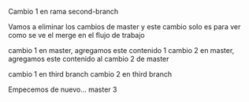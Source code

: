 Cambio 1 en rama second-branch

Vamos a eliminar los cambios de master y este cambio solo es para ver como se ve el merge en el flujo de trabajo


cambio 1 en master, agregamos este contenido 1
cambio 2 en master, agregamos este contenido al cambio 2 de master


cambio 1 en third branch
cambio 2 en third branch

Empecemos de nuevo... master 3
